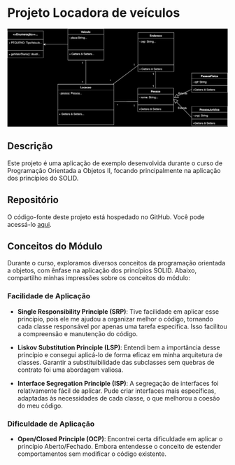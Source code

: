 # Projeto Locadora de veículos

![Logo do Projeto](/res/Diagrama-LocateCar-ada.drawio.svg)

## Descrição

Este projeto é uma aplicação de exemplo desenvolvida durante o curso de Programação Orientada a Objetos II, focando principalmente na aplicação dos princípios do SOLID.

## Repositório

O código-fonte deste projeto está hospedado no GitHub. Você pode acessá-lo [aqui](https://github.com/Yuyake23/projeto-poo2-locadora-veiculos).

## Conceitos do Módulo

Durante o curso, exploramos diversos conceitos da programação orientada a objetos, com ênfase na aplicação dos princípios SOLID. Abaixo, compartilho minhas impressões sobre os conceitos do módulo:

### Facilidade de Aplicação

- **Single Responsibility Principle (SRP)**: Tive facilidade em aplicar esse princípio, pois ele me ajudou a organizar melhor o código, tornando cada classe responsável por apenas uma tarefa específica. Isso facilitou a compreensão e manutenção do código.

- **Liskov Substitution Principle (LSP)**: Entendi bem a importância desse princípio e consegui aplicá-lo de forma eficaz em minha arquitetura de classes. Garantir a substituibilidade das subclasses sem quebras de contrato foi uma abordagem valiosa.

- **Interface Segregation Principle (ISP)**: A segregação de interfaces foi relativamente fácil de aplicar. Pude criar interfaces mais específicas, adaptadas às necessidades de cada classe, o que melhorou a coesão do meu código.

### Dificuldade de Aplicação

- **Open/Closed Principle (OCP)**: Encontrei certa dificuldade em aplicar o princípio Aberto/Fechado. Embora entendesse o conceito de estender comportamentos sem modificar o código existente.